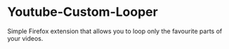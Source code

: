 # Youtube-Custom-Looper

Simple Firefox extension that allows you to loop only the favourite parts of your videos.